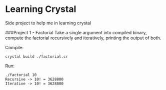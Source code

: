 Learning Crystal
===============

Side project to help me in learning crystal

###Project 1 - Factorial
Take a single argument into compiled binary, compute the factorial recursively and iteratively, printing the output of both.

Compile:

```
crystal build ./factorial.cr
```

Run:

```
./factorial 10
Recursive -> 10! = 3628800
Iterative -> 10! = 3628800
```
